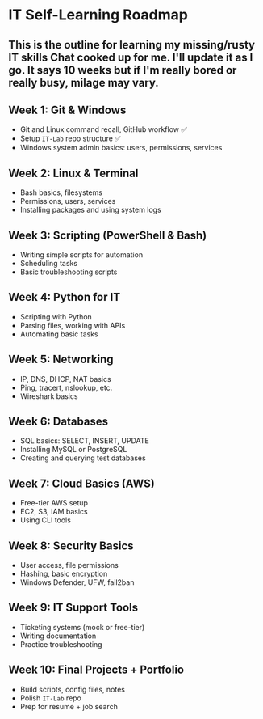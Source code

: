 # IT Self-Learning Roadmap

This is the outline for learning my missing/rusty IT skills Chat cooked up for me. I'll update it as I go. It says 10 weeks but if I'm really bored or really busy, milage may vary.
---

## Week 1: Git & Windows
- Git and Linux command recall, GitHub workflow ✅
- Setup `IT-Lab` repo structure ✅
- Windows system admin basics: users, permissions, services

## Week 2: Linux & Terminal
- Bash basics, filesystems
- Permissions, users, services
- Installing packages and using system logs

## Week 3: Scripting (PowerShell & Bash)
- Writing simple scripts for automation
- Scheduling tasks
- Basic troubleshooting scripts

## Week 4: Python for IT
- Scripting with Python
- Parsing files, working with APIs
- Automating basic tasks

## Week 5: Networking
- IP, DNS, DHCP, NAT basics
- Ping, tracert, nslookup, etc.
- Wireshark basics

## Week 6: Databases
- SQL basics: SELECT, INSERT, UPDATE
- Installing MySQL or PostgreSQL
- Creating and querying test databases

## Week 7: Cloud Basics (AWS)
- Free-tier AWS setup
- EC2, S3, IAM basics
- Using CLI tools

## Week 8: Security Basics
- User access, file permissions
- Hashing, basic encryption
- Windows Defender, UFW, fail2ban

## Week 9: IT Support Tools
- Ticketing systems (mock or free-tier)
- Writing documentation
- Practice troubleshooting

## Week 10: Final Projects + Portfolio
- Build scripts, config files, notes
- Polish `IT-Lab` repo
- Prep for resume + job search
